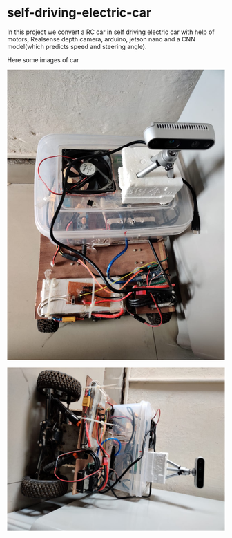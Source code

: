 # self-driving-electric-car
In this project we convert a RC car in self driving electric car with help of motors, Realsense depth camera, arduino, jetson nano and a CNN model(which predicts speed and steering angle).

Here some images of car

![](selfdriveing1.jpg)

![](selfdriving2.jpg)
